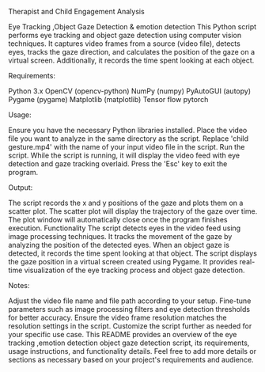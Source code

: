 Therapist and Child Engagement Analysis

Eye Tracking ,Object Gaze Detection & emotion detection
This Python script performs eye tracking and object gaze detection using computer vision techniques. It captures video frames from a source (video file), detects eyes, tracks the gaze direction, and calculates the position of the gaze on a virtual screen. Additionally, it records the time spent looking at each object.

Requirements:

Python 3.x
OpenCV (opencv-python)
NumPy (numpy)
PyAutoGUI (autopy)
Pygame (pygame)
Matplotlib (matplotlib)
Tensor flow
pytorch

Usage:

Ensure you have the necessary Python libraries installed.
Place the video file you want to analyze in the same directory as the script.
Replace 'child gesture.mp4' with the name of your input video file in the script.
Run the script.
While the script is running, it will display the video feed with eye detection and gaze tracking overlaid.
Press the 'Esc' key to exit the program.

Output:

The script records the x and y positions of the gaze and plots them on a scatter plot.
The scatter plot will display the trajectory of the gaze over time.
The plot window will automatically close once the program finishes execution.
Functionality
The script detects eyes in the video feed using image processing techniques.
It tracks the movement of the gaze by analyzing the position of the detected eyes.
When an object gaze is detected, it records the time spent looking at that object.
The script displays the gaze position in a virtual screen created using Pygame.
It provides real-time visualization of the eye tracking process and object gaze detection.

Notes:

Adjust the video file name and file path according to your setup.
Fine-tune parameters such as image processing filters and eye detection thresholds for better accuracy.
Ensure the video frame resolution matches the resolution settings in the script.
Customize the script further as needed for your specific use case.
This README provides an overview of the eye tracking ,emotion detection object gaze detection script, its requirements, usage instructions, and functionality details. Feel free to add more details or sections as necessary based on your project's requirements and audience.
